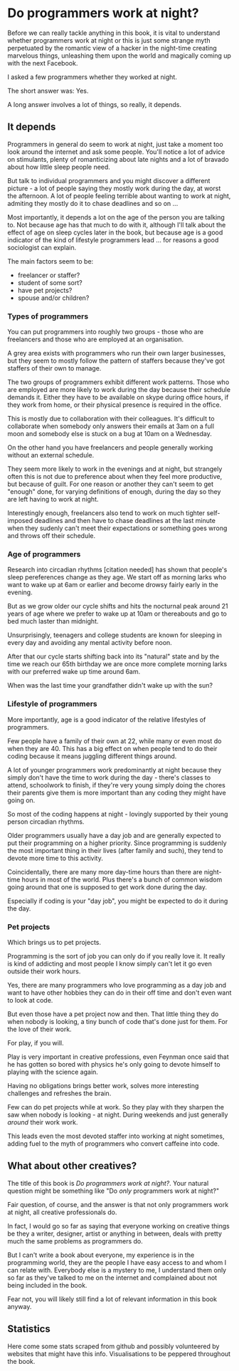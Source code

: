 # Do programmers work at night?

Before we can really tackle anything in this book, it is vital to understand whether programmers work at night or this is just some strange myth perpetuated by the romantic view of a hacker in the night-time creating marvelous things, unleashing them upon the world and magically coming up with the next Facebook.

I asked a few programmers whether they worked at night.

The short answer was: Yes.

A long answer involves a lot of things, so really, it depends.

## It depends

Programmers in general do seem to work at night, just take a moment too look around the internet and ask some people. You'll notice a lot of advice on stimulants, plenty of romanticizing about late nights and a lot of bravado about how little sleep people need.

But talk to individual programmers and you might discover a different picture - a lot of people saying they mostly work during the day, at worst the afternoon. A lot of people feeling terrible about wanting to work at night, admiting they mostly do it to chase deadlines and so on ...

Most importantly, it depends a lot on the age of the person you are talking to. Not because age has that much to do with it, although I'll talk about the effect of age on sleep cycles later in the book, but because age is a good indicator of the kind of lifestyle programmers lead ... for reasons a good sociologist can explain.

The main factors seem to be:

 * freelancer or staffer?
 * student of some sort?
 * have pet projects?
 * spouse and/or children?

### Types of programmers

You can put programmers into roughly two groups - those who are freelancers and those who are employed at an organisation.

A grey area exists with programmers who run their own larger businesses, but they seem to mostly follow the pattern of staffers because they've got staffers of their own to manage.

The two groups of programmers exhibit different work patterns. Those who are employed are more likely to work during the day because their schedule demands it. Either they have to be available on skype during office hours, if they work from home, or their physical presence is required in the office.

This is mostly due to collaboration with their colleagues. It's difficult to collaborate when somebody only answers their emails at 3am on a full moon and somebody else is stuck on a bug at 10am on a Wednesday.

On the other hand you have freelancers and people generally working without an external schedule.

They seem more likely to work in the evenings and at night, but strangely often this is not due to preference about when they feel more productive, but because of guilt. For one reason or another they can't seem to get "enough" done, for varying definitions of enough, during the day so they are left having to work at night.

Interestingly enough, freelancers also tend to work on much tighter self-imposed deadlines and then have to chase deadlines at the last minute when they sudenly can't meet their expectations or something goes wrong and throws off their schedule.

### Age of programmers

Research into circadian rhythms [citation needed] has shown that people's sleep pereferences change as they age. We start off as morning larks who want to wake up at 6am or earlier and become drowsy fairly early in the evening.

But as we grow older our cycle shifts and hits the nocturnal peak around 21 years of age where we prefer to wake up at 10am or thereabouts and go to bed much laster than midnight.

Unsurprisingly, teenagers and college students are known for sleeping in every day and avoiding any mental activity before noon.

After that our cycle starts shifting back into its "natural" state and by the time we reach our 65th birthday we are once more complete morning larks with our preferred wake up time around 6am.

When was the last time your grandfather didn't wake up with the sun?

### Lifestyle of programmers

More importantly, age is a good indicator of the relative lifestyles of programmers.

Few people have a family of their own at 22, while many or even most do when they are 40. This has a big effect on when people tend to do their coding because it means juggling different things around.

A lot of younger programmers work predominantly at night because they simply don't have the time to work during the day - there's classes to attend, schoolwork to finish, if they're very young simply doing the chores their parents give them is more important than any coding they might have going on.

So most of the coding happens at night - lovingly supported by their young person circadian rhythms.

Older programmers usually have a day job and are generally expected to put their programming on a higher priority. Since programming is suddenly the most important thing in their lives (after family and such), they tend to devote more time to this activity.

Coincidentally, there are many more day-time hours than there are night-time hours in most of the world. Plus there's a bunch of common wisdom going around that one is supposed to get work done during the day.

Especially if coding is your "day job", you might be expected to do it during the day.

### Pet projects

Which brings us to pet projects.

Programming is the sort of job you can only do if you really love it. It really is kind of addicting and most people I know simply can't let it go even outside their work hours.

Yes, there are many programmers who love programming as a day job and want to have other hobbies they can do in their off time and don't even want to look at code.

But even those have a pet project now and then. That little thing they do when nobody is looking, a tiny bunch of code that's done just for them. For the love of their work.

For play, if you will.

Play is very important in creative professions, even Feynman once said that he has gotten so bored with physics he's only going to devote himself to playing with the science again.

Having no obligations brings better work, solves more interesting challenges and refreshes the brain.

Few can do pet projects while at work. So they play with they sharpen the saw when nobody is looking - at night. During weekends and just generally _around_ their work work.

This leads even the most devoted staffer into working at night sometimes, adding fuel to the myth of programmers who convert caffeine into code.

## What about other creatives?

The title of this book is _Do programmers work at night?_. Your natural question might be something like "Do _only_ programmers work at night?"

Fair question, of course, and the answer is that not only programmers work at night, all creative professionals do.

In fact, I would go so far as saying that everyone working on creative things be they a writer, designer, artist or anything in between, deals with pretty much the same problems as programmers do.

But I can't write a book about everyone, my experience is in the programming world, they are the people I have easy access to and whom I can relate with. Everybody else is a mystery to me, I understand them only so far as they've talked to me on the internet and complained about not being included in the book.

Fear not, you will likely still find a lot of relevant information in this book anyway.

## Statistics

Here come some stats scraped from github and possibly volunteered by websites that might have this info. Visualisations to be peppered throughout the book.